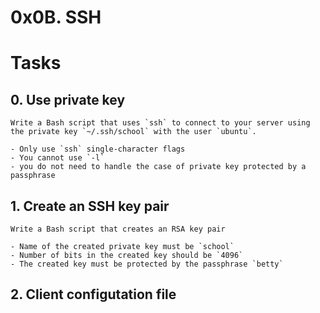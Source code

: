 # 0x0B. SSH

# Tasks

## 0. Use private key
	Write a Bash script that uses `ssh` to connect to your server using the private key `~/.ssh/school` with the user `ubuntu`.

	- Only use `ssh` single-character flags
	- You cannot use `-l`
	- you do not need to handle the case of private key protected by a passphrase

## 1. Create an SSH key pair
	Write a Bash script that creates an RSA key pair

	- Name of the created private key must be `school`
	- Number of bits in the created key should be `4096`
	- The created key must be protected by the passphrase `betty`

## 2. Client configutation file

